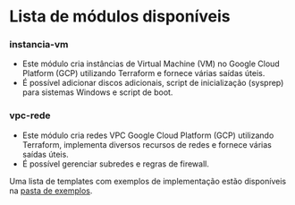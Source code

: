 # Lista de módulos disponíveis

### instancia-vm
- Este módulo cria instâncias de Virtual Machine (VM) no Google Cloud Platform (GCP) utilizando Terraform e fornece várias saídas úteis.
- É possível adicionar discos adicionais, script de inicialização (sysprep) para sistemas Windows e script de boot.

### vpc-rede
- Este módulo cria redes VPC Google Cloud Platform (GCP) utilizando Terraform, implementa diversos recursos de redes e fornece várias saídas úteis.
- É possível gerenciar subredes e regras de firewall.

Uma lista de templates com exemplos de implementação estão disponíveis na [pasta de exemplos](https://github.com/EscolaDevOps/terraform-modules/tree/main/exemplos).
